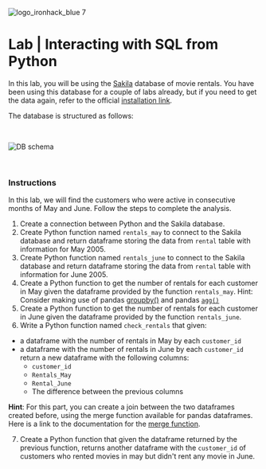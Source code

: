 ![logo_ironhack_blue 7](https://user-images.githubusercontent.com/23629340/40541063-a07a0a8a-601a-11e8-91b5-2f13e4e6b441.png)

# Lab | Interacting with SQL from Python

In this lab, you will be using the [Sakila](https://dev.mysql.com/doc/sakila/en/) database of movie rentals. You have been using this database for a couple of labs already, but if you need to get the data again, refer to the official [installation link](https://dev.mysql.com/doc/sakila/en/sakila-installation.html).

The database is structured as follows:

<br>

![DB schema](https://education-team-2020.s3-eu-west-1.amazonaws.com/data-analytics/database-sakila-schema.png)

<br>

### Instructions

In this lab, we will find the customers who were active in consecutive months of May and June. Follow the steps to complete the analysis.

1. Create a connection between Python and the Sakila database.
2. Create Python function named `rentals_may` to connect to the Sakila database and return dataframe storing the data from `rental` table with information for May 2005.
3. Create Python function named `rentals_june` to connect to the Sakila database and return dataframe storing the data from `rental` table with information for June 2005.
4. Create a Python function to get the number of rentals for each customer in May given the dataframe provided by the function `rentals_may`.
Hint: Consider making use of pandas [groupby()](https://pandas.pydata.org/docs/reference/api/pandas.DataFrame.groupby.html) and pandas [`agg()`](https://pandas.pydata.org/docs/reference/api/pandas.DataFrame.agg.html?highlight=agg#pandas.DataFrame.agg)
5. Create a Python function to get the number of rentals for each customer in June given the dataframe provided by the function `rentals_june`.
6. Write a Python function named `check_rentals` that given: 
  - a dataframe with the number of rentals in May by each `customer_id` 
  - a dataframe with the number of rentals in June by each `customer_id` 
    return a new dataframe with the following columns:
    - `customer_id` 
    - `Rentals_May`
    - `Rental_June`
    - The difference between the previous columns

  **Hint**: For this part, you can create a join between the two dataframes created before, using the merge function available for pandas dataframes. Here is a link to the documentation for the [merge function](https://pandas.pydata.org/pandas-docs/stable/reference/api/pandas.DataFrame.merge.html).

7. Create a Python function that given the dataframe returned by the previous function, returns another dataframe with the `customer_id` of customers who rented movies in may but didn't rent any movie in June.